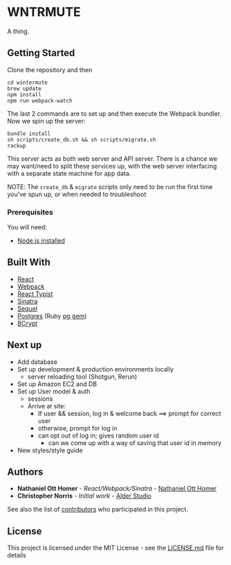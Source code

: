 # WNTRMUTE

A thing.


## Getting Started

Clone the repository and then

```
cd wintermute
brew update
npm install
npm run webpack-watch
```

The last 2 commands are to set up and then execute the Webpack bundler. Now we spin up the server:

```
bundle install
sh scripts/create_db.sh && sh scripts/migrate.sh
rackup
```

This server acts as both web server and API server. There is a chance we may want/need to split these services up, with the web server interfacing with a separate state machine for app data.

NOTE: The `create_db` & `migrate` scripts only need to be run the first time you've spun up, or when needed to troubleshoot


### Prerequisites

You will need:
  * [Node.js installed](https://nodejs.org/en/download/)


## Built With

* [React](https://reactjs.org/)
* [Webpack](https://webpack.js.org/)
* [React Typist](https://github.com/jstejada/react-typist)
* [Sinatra](http://sinatrarb.com/)
* [Sequel](https://github.com/jeremyevans/sequel)
* [Postgres](https://www.postgresql.org/) (Ruby [pg gem](https://bitbucket.org/ged/ruby-pg/wiki/Home))
* [BCrypt](https://www.npmjs.com/package/bcrypt)


## Next up

* Add database
* Set up development & production environments locally
  * server reloading tool (Shotgun, Rerun)
* Set up Amazon EC2 and DB
* Set up User model & auth
  * sessions
  * Arrive at site:
    * If user && session, log in & welcome back ==> prompt for correct user
    * otherwise, prompt for log in
    * can opt out of log in; gives random user id
      * can we come up with a way of saving that user id in memory
* New styles/style guide


## Authors

* **Nathaniel Ott Homer** - *React/Webpack/Sinatra* - [Nathaniel Ott Homer](https://github.com/natotthomer)
* **Christopher Norris** - *Initial work* - [Alder Studio](https://github.com/alder-studio)

See also the list of [contributors](https://github.com/your/project/contributors) who participated in this project.


## License

This project is licensed under the MIT License - see the [LICENSE.md](LICENSE.md) file for details
